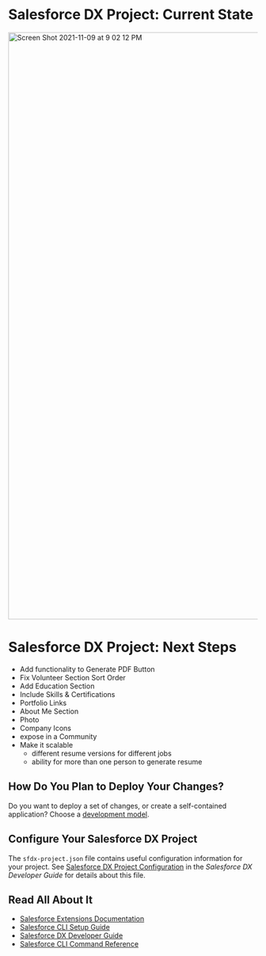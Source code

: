 # Salesforce DX Project: Current State
<img width="1186" alt="Screen Shot 2021-11-09 at 9 02 12 PM" src="https://user-images.githubusercontent.com/49760458/141042077-eadb289f-c734-4667-b144-83d13fe84e65.png">

# Salesforce DX Project: Next Steps
- Add functionality to Generate PDF Button
- Fix Volunteer Section Sort Order
- Add Education Section
- Include Skills & Certifications
- Portfolio Links
- About Me Section
- Photo
- Company Icons
- expose in a Community
- Make it scalable
  - different resume versions for different jobs
  - ability for more than one person to generate resume

## How Do You Plan to Deploy Your Changes?

Do you want to deploy a set of changes, or create a self-contained application? Choose a [development model](https://developer.salesforce.com/tools/vscode/en/user-guide/development-models).

## Configure Your Salesforce DX Project

The `sfdx-project.json` file contains useful configuration information for your project. See [Salesforce DX Project Configuration](https://developer.salesforce.com/docs/atlas.en-us.sfdx_dev.meta/sfdx_dev/sfdx_dev_ws_config.htm) in the _Salesforce DX Developer Guide_ for details about this file.

## Read All About It

- [Salesforce Extensions Documentation](https://developer.salesforce.com/tools/vscode/)
- [Salesforce CLI Setup Guide](https://developer.salesforce.com/docs/atlas.en-us.sfdx_setup.meta/sfdx_setup/sfdx_setup_intro.htm)
- [Salesforce DX Developer Guide](https://developer.salesforce.com/docs/atlas.en-us.sfdx_dev.meta/sfdx_dev/sfdx_dev_intro.htm)
- [Salesforce CLI Command Reference](https://developer.salesforce.com/docs/atlas.en-us.sfdx_cli_reference.meta/sfdx_cli_reference/cli_reference.htm)
